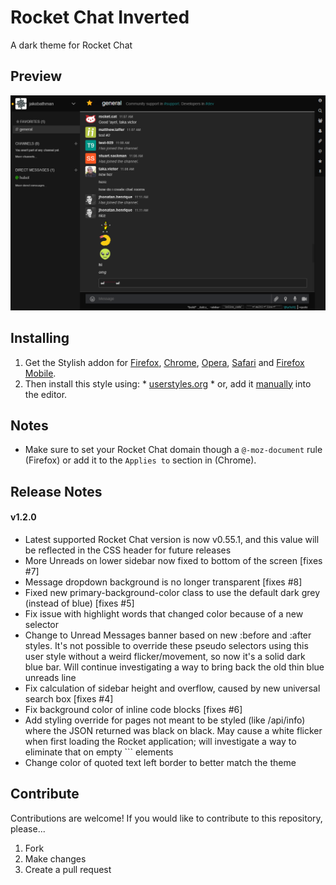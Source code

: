 # Rocket Chat Inverted
A dark theme for Rocket Chat

## Preview
![](./screenshot_main.png)

## Installing

  1. Get the Stylish addon for [Firefox](https://addons.mozilla.org/en-US/firefox/addon/2108/), [Chrome](https://chrome.google.com/extensions/detail/fjnbnpbmkenffdnngjfgmeleoegfcffe), [Opera](https://addons.opera.com/en/extensions/details/stylish/), [Safari](http://sobolev.us/stylish/) and [Firefox Mobile](https://addons.mozilla.org/en-US/firefox/addon/2108/).
  2. Then install this style using:
    * [userstyles.org](https://userstyles.org/styles/136988)
    * or, add it [manually](https://raw.githubusercontent.com/jakebathman/Rocket-Chat-Inverted/master/RocketChatInverted.css) into the editor.

## Notes

* Make sure to set your Rocket Chat domain though a `@-moz-document` rule (Firefox) or add it to the `Applies to` section in (Chrome).

## Release Notes

#### v1.2.0

* Latest supported Rocket Chat version is now v0.55.1, and this value will be reflected in the CSS header for future releases
* More Unreads on lower sidebar now fixed to bottom of the screen [fixes #7]
* Message dropdown background is no longer transparent [fixes #8]
* Fixed new primary-background-color class to use the default dark grey (instead of blue) [fixes #5]
* Fix issue with highlight words that changed color because of a new selector
* Change to Unread Messages banner based on new :before and :after styles. It's not possible to override these pseudo selectors using this user style without a weird flicker/movement, so now it's a solid dark blue bar. Will continue investigating a way to bring back the old thin blue unreads line
* Fix calculation of sidebar height and overflow, caused by new universal search box [fixes #4]
* Fix background color of inline code blocks [fixes #6]
* Add styling override for pages not meant to be styled (like /api/info) where the JSON returned was black on black. May cause a white flicker when first loading the Rocket application; will investigate a way to eliminate that on empty `<body>`` elements
* Change color of quoted text left border to better match the theme

## Contribute

Contributions are welcome! If you would like to contribute to this repository, please...

1. Fork
2. Make changes 
3. Create a pull request
